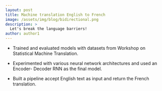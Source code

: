 ```yaml
---
layout: post
title: Machine translation English to French
image: /assets/img/blog/bidirectional.png
description: >
  Let's break the language barriers!
author: author1
---
```


* Trained and evaluated models with datasets from Workshop on Statistical Machine Translation.

* Experimented with various neural network architectures and used an Encoder- Decoder RNN as the final model.

* Built a pipeline accept English text as input and return the French translation.

